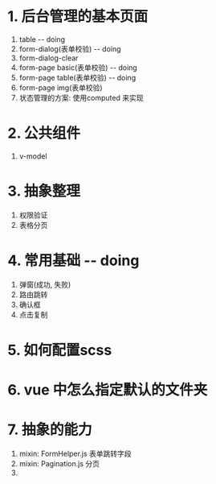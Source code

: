 # 1. 后台管理的基本页面
1. table -- doing
2. form-dialog(表单校验) -- doing
3. form-dialog-clear
4. form-page basic(表单校验) -- doing
5. form-page table(表单校验) -- doing
6. form-page img(表单校验)
7. 状态管理的方案: 使用computed 来实现


# 2. 公共组件
1. v-model


# 3. 抽象整理
1. 权限验证
2. 表格分页

# 4. 常用基础 -- doing
1. 弹窗(成功, 失败)
2. 路由跳转
3. 确认框
4. 点击复制

# 5. 如何配置scss

# 6. vue 中怎么指定默认的文件夹

# 7. 抽象的能力
1. mixin: FormHelper.js 表单跳转字段
2. mixin: Pagination.js 分页
3. 